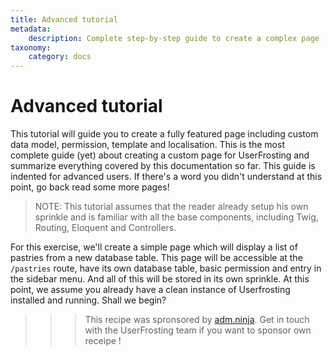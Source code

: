 ```yaml
---
title: Advanced tutorial
metadata:
    description: Complete step-by-step guide to create a complex page
taxonomy:
    category: docs
---
```


# Advanced tutorial

This tutorial will guide you to create a fully featured page including custom data model, permission, template and localisation. This is the most complete guide (yet) about creating a custom page for UserFrosting and summarize everything covered by this documentation so far. This guide is indented for advanced users. If there's a word you didn't understand at this point, go back read some more pages!

>NOTE: This tutorial assumes that the reader already setup his own sprinkle and is familiar with all the base components, including Twig, Routing, Eloquent and Controllers.

For this exercise, we'll create a simple page which will display a list of pastries from a new database table. This page will be accessible at the `/pastries` route, have its own database table, basic permission and entry in the sidebar menu. And all of this will be stored in its own sprinkle. At this point, we assume you already have a clean instance of Userfrosting installed and running. Shall we begin?

>>> This recipe was spronsored by [adm.ninja](https://adm.ninja). Get in touch with the UserFrosting team if you want to sponsor own receipe !
